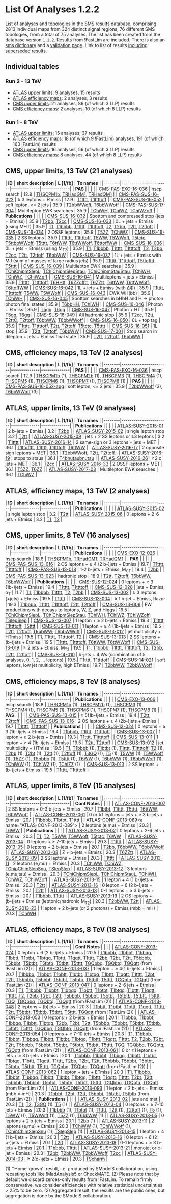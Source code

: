 

# List Of Analyses 1.2.2  
List of analyses and topologies in the SMS results database,
comprising 2813 individual maps from 324 distinct signal regions, 76 different SMS topologies, from a total of 75 analyses.
The list has been created from the database version `1.2.2`.
Results from !FastLim are included. There is also an  [sms dictionary](SmsDictionary) and a [validation page](Validation).
Link to list of results [including superseded results](ListOfAnalysesWithSuperseded).
## Individual tables
### Run 2 - 13 TeV
 * [ATLAS upper limits](ATLASupperlimits13): 9  analyses, 15  results
 * [ATLAS efficiency maps](ATLASefficiencymaps13): 2  analyses, 3  results
 * [CMS upper limits](CMSupperlimits13): 21  analyses, 89 (of which 3 LLP) results
 * [CMS efficiency maps](CMSefficiencymaps13): 2  analyses, 10 (of which 8 LLP) results
### Run 1 - 8 TeV
 * [ATLAS upper limits](ATLASupperlimits8): 15  analyses, 37  results
 * [ATLAS efficiency maps](ATLASefficiencymaps8): 18 (of which 9 !FastLim) analyses, 191 (of which 163 !FastLim) results
 * [CMS upper limits](CMSupperlimits8): 16  analyses, 56 (of which 3 LLP) results
 * [CMS efficiency maps](CMSefficiencymaps8): 8  analyses, 44 (of which 8 LLP) results

## CMS, upper limits, 13 TeV (21 analyses)
<a name="CMSupperlimits13"></a>
| **ID** | **short description** | **L [1/fb]** | **Tx names** |
|--------|-----------------------|--------------|--------------|
| **PAS** | | | |
| [CMS-PAS-EXO-16-036](http://cms-results.web.cern.ch/cms-results/public-results/preliminary-results/EXO-16-036/index.html)<a name="CMS-PAS-EXO-16-036"></a> | hscp search | 12.9 | [THSCPM1b](SmsDictionary), [TRHadGM1](SmsDictionary), [TRHadQM1](SmsDictionary) |
| [CMS-PAS-SUS-16-022](http://cms-results.web.cern.ch/cms-results/public-results/preliminary-results/SUS-16-022/)<a name="CMS-PAS-SUS-16-022"></a> | &ge; 3 leptons + Etmiss | 12.9 | [T1tttt](SmsDictionary), [T1ttttoff](SmsDictionary) |
| [CMS-PAS-SUS-16-052](http://cms-results.web.cern.ch/cms-results/public-results/preliminary-results/SUS-16-052/index.html)<a name="CMS-PAS-SUS-16-052"></a> | soft lepton, <= 2 jets | 35.9 | [T2bbWWoff](SmsDictionary), [T6bbWWoff](SmsDictionary) |
| [CMS-PAS-SUS-17-004](http://cms-results.web.cern.ch/cms-results/public-results/preliminary-results/SUS-17-004/index.html)<a name="CMS-PAS-SUS-17-004"></a> | Multilepton EWK searches | 35.9 | [TChiWH](SmsDictionary), [TChiWZ](SmsDictionary), [TChiWZoff](SmsDictionary) |
| **Publications** | | | |
| [CMS-SUS-16-032](http://cms-results.web.cern.ch/cms-results/public-results/publications/SUS-16-032/index.html)<a name="CMS-SUS-16-032"></a> | Sbottom and compressed stop (jets + Etmiss) | 35.9 | [T2bb](SmsDictionary), [T2cc](SmsDictionary) |
| [CMS-SUS-16-033](http://cms-results.web.cern.ch/cms-results/public-results/publications/SUS-16-033/index.html)<a name="CMS-SUS-16-033"></a> | 0L + jets + Etmiss (using MHT) | 35.9 | [T1](SmsDictionary), [T1bbbb](SmsDictionary), [T1tttt](SmsDictionary), [T1ttttoff](SmsDictionary), [T2](SmsDictionary), [T2bb](SmsDictionary), [T2tt](SmsDictionary), [T2ttoff](SmsDictionary) |
| [CMS-SUS-16-034](http://cms-results.web.cern.ch/cms-results/public-results/publications/SUS-16-034/index.html)<a name="CMS-SUS-16-034"></a> | 2 OSSF leptons | 35.9 | [T5ZZ](SmsDictionary), [TChiWZ](SmsDictionary) |
| [CMS-SUS-16-035](http://cms-results.web.cern.ch/cms-results/public-results/publications/SUS-16-035/index.html)<a name="CMS-SUS-16-035"></a> | 2 SS leptons | 35.9 | [T1tttt](SmsDictionary), [T1ttttoff](SmsDictionary), [T5WW](SmsDictionary), [T5WWoff](SmsDictionary), [T5tctc](SmsDictionary), [T5ttbbWWoff](SmsDictionary), [T5tttt](SmsDictionary), [T6ttWW](SmsDictionary), [T6ttWWoff](SmsDictionary), [T6ttoffWW](SmsDictionary) |
| [CMS-SUS-16-036](http://cms-results.web.cern.ch/cms-results/public-results/publications/SUS-16-036/index.html)<a name="CMS-SUS-16-036"></a> | 0L + jets + Etmiss (using M<sub>T2</sub>) | 35.9 | [T1](SmsDictionary), [T1bbbb](SmsDictionary), [T1tttt](SmsDictionary), [T1ttttoff](SmsDictionary), [T2](SmsDictionary), [T2bb](SmsDictionary), [T2cc](SmsDictionary), [T2tt](SmsDictionary), [T2ttoff](SmsDictionary), [T6bbWW](SmsDictionary) |
| [CMS-SUS-16-037](http://cms-results.web.cern.ch/cms-results/public-results/publications/SUS-16-037/index.html)<a name="CMS-SUS-16-037"></a> | 1L + jets + Etmiss with MJ (sum of masses of large radius jets) | 35.9 | [T1tttt](SmsDictionary), [T1ttttoff](SmsDictionary), [T5ttofftt](SmsDictionary), [T5tttt](SmsDictionary) |
| [CMS-SUS-16-039](http://cms-results.web.cern.ch/cms-results/public-results/publications/SUS-16-039/index.html)<a name="CMS-SUS-16-039"></a> | Multilepton EWK searches | 35.9 | [TChiChipmSlepL](SmsDictionary), [TChiChipmSlepStau](SmsDictionary), [TChiChipmStauStau](SmsDictionary), [TChiWH](SmsDictionary), [TChiWZ](SmsDictionary), [TChiWZoff](SmsDictionary) |
| [CMS-SUS-16-041](http://cms-results.web.cern.ch/cms-results/public-results/publications/SUS-16-041/index.html)<a name="CMS-SUS-16-041"></a> | Multileptons + jets + Etmiss | 35.9 | [T1tttt](SmsDictionary), [T1ttttoff](SmsDictionary), [T6HHtt](SmsDictionary), [T6ZZofftt](SmsDictionary), [T6ZZtt](SmsDictionary), [T6ttWW](SmsDictionary), [T6ttWWoff](SmsDictionary), [T6ttoffWW](SmsDictionary) |
| [CMS-SUS-16-042](http://cms-results.web.cern.ch/cms-results/public-results/publications/SUS-16-042/index.html)<a name="CMS-SUS-16-042"></a> | 1L + jets + Etmiss (with &Delta;&Phi;) | 35.9 | [T1tttt](SmsDictionary), [T1ttttoff](SmsDictionary), [T5WW](SmsDictionary), [T5WWoff](SmsDictionary) |
| [CMS-SUS-16-043](http://cms-results.web.cern.ch/cms-results/public-results/publications/SUS-16-043/index.html)<a name="CMS-SUS-16-043"></a> | EWK WH(bb) | 35.9 | [TChiWH](SmsDictionary) |
| [CMS-SUS-16-045](http://cms-results.web.cern.ch/cms-results/public-results/publications/SUS-16-045/index.html)<a name="CMS-SUS-16-045"></a> | Sbottom searches in bHbH and H -> photon photon final states | 35.9 | [T6bbHH](SmsDictionary), [TChiWH](SmsDictionary) |
| [CMS-SUS-16-046](http://cms-results.web.cern.ch/cms-results/public-results/publications/SUS-16-046/index.html)<a name="CMS-SUS-16-046"></a> | Photon + Etmiss | 35.9 | [T5gg](SmsDictionary), [T6gg](SmsDictionary) |
| [CMS-SUS-16-047](http://cms-results.web.cern.ch/cms-results/public-results/publications/SUS-16-047/index.html)<a name="CMS-SUS-16-047"></a> | Photon + HT | 35.9 | [T5gg](SmsDictionary), [T6gg](SmsDictionary) |
| [CMS-SUS-16-049](http://cms-results.web.cern.ch/cms-results/public-results/publications/SUS-16-049/index.html)<a name="CMS-SUS-16-049"></a> | All hadronic stop | 35.9 | [T2cc](SmsDictionary), [T2tt](SmsDictionary), [T2ttC](SmsDictionary), [T2ttoff](SmsDictionary), [T6bbWW](SmsDictionary), [T6bbWWoff](SmsDictionary) |
| [CMS-SUS-16-050](http://cms-results.web.cern.ch/cms-results/public-results/publications/SUS-16-050/index.html)<a name="CMS-SUS-16-050"></a> | 0L + top tag | 35.9 | [T1tttt](SmsDictionary), [T1ttttoff](SmsDictionary), [T2tt](SmsDictionary), [T2ttoff](SmsDictionary), [T5tctc](SmsDictionary), [T5tttt](SmsDictionary) |
| [CMS-SUS-16-051](http://cms-results.web.cern.ch/cms-results/public-results/publications/SUS-16-051/index.html)<a name="CMS-SUS-16-051"></a> | 1L stop | 35.9 | [T2tt](SmsDictionary), [T2ttoff](SmsDictionary), [T6bbWW](SmsDictionary) |
| [CMS-SUS-17-001](http://cms-results.web.cern.ch/cms-results/public-results/publications/SUS-17-001/index.html)<a name="CMS-SUS-17-001"></a> | Stop search in dilepton + jets + Etmiss final state | 35.9 | [T2tt](SmsDictionary), [T2ttoff](SmsDictionary), [T6bbWW](SmsDictionary) |

## CMS, efficiency maps, 13 TeV (2 analyses)
<a name="CMSefficiencymaps13"></a>
| **ID** | **short description** | **L [1/fb]** | **Tx names** |
|--------|-----------------------|--------------|--------------|
| **PAS** | | | |
| [CMS-PAS-EXO-16-036](http://cms-results.web.cern.ch/cms-results/public-results/preliminary-results/EXO-16-036/index.html)<a name="CMS-PAS-EXO-16-036"></a> | hscp search | 12.9 | [THSCPM1b](SmsDictionary) (1), [THSCPM2b](SmsDictionary) (1), [THSCPM3](SmsDictionary) (1), [THSCPM4](SmsDictionary) (1), [THSCPM5](SmsDictionary) (1), [THSCPM6](SmsDictionary) (1), [THSCPM7](SmsDictionary) (1), [THSCPM8](SmsDictionary) (1) |
| **PAS** | | | |
| [CMS-PAS-SUS-16-052-agg](http://cms-results.web.cern.ch/cms-results/public-results/preliminary-results/SUS-16-052/index.html)<a name="CMS-PAS-SUS-16-052-agg"></a> | soft lepton, <= 2 jets | 35.9 | [T2bbWWoff](SmsDictionary) (3), [T6bbWWoff](SmsDictionary) (3) |

## ATLAS, upper limits, 13 TeV (9 analyses)
<a name="ATLASupperlimits13"></a>
| **ID** | **short description** | **L [1/fb]** | **Tx names** |
|--------|-----------------------|--------------|--------------|
| **Publications** | | | |
| [ATLAS-SUSY-2015-01](https://atlas.web.cern.ch/Atlas/GROUPS/PHYSICS/PAPERS/SUSY-2015-01/)<a name="ATLAS-SUSY-2015-01"></a> | 2 b-jets + Etmiss | 3.2 | [T2bb](SmsDictionary) |
| [ATLAS-SUSY-2015-02](https://atlas.web.cern.ch/Atlas/GROUPS/PHYSICS/PAPERS/SUSY-2015-02/)<a name="ATLAS-SUSY-2015-02"></a> | single lepton stop | 3.2 | [T2tt](SmsDictionary) |
| [ATLAS-SUSY-2015-09](https://atlas.web.cern.ch/Atlas/GROUPS/PHYSICS/PAPERS/SUSY-2015-09/)<a name="ATLAS-SUSY-2015-09"></a> | jets + 2 SS leptons or &ge;3 leptons | 3.2 | [T1tttt](SmsDictionary) |
| [ATLAS-SUSY-2016-14](http://atlas.web.cern.ch/Atlas/GROUPS/PHYSICS/PAPERS/SUSY-2016-14/)<a name="ATLAS-SUSY-2016-14"></a> | 2 same-sign or 3 leptons + jets + MET | 36.1 | [T1ttofftt](SmsDictionary), [T1tttt](SmsDictionary), [T1ttttoff](SmsDictionary), [T6ttWW](SmsDictionary) |
| [ATLAS-SUSY-2016-17](http://atlas.web.cern.ch/Atlas/GROUPS/PHYSICS/PAPERS/SUSY-2016-17/)<a name="ATLAS-SUSY-2016-17"></a> | 2 opposite sign leptons + MET | 36.1 | [T2bbWWoff](SmsDictionary), [T2tt](SmsDictionary), [T2ttoff](SmsDictionary) |
| [ATLAS-SUSY-2016-19](https://atlas.web.cern.ch/Atlas/GROUPS/PHYSICS/PAPERS/SUSY-2016-19/)<a name="ATLAS-SUSY-2016-19"></a> | stops to staus | 36.1 | [T4bnutaubnutau](SmsDictionary) |
| [ATLAS-SUSY-2016-26](https://atlas.web.cern.ch/Atlas/GROUPS/PHYSICS/PAPERS/SUSY-2016-26/)<a name="ATLAS-SUSY-2016-26"></a> | &ge;2 c jets + MET | 36.1 | [T2cc](SmsDictionary) |
| [ATLAS-SUSY-2016-33](https://atlas.web.cern.ch/Atlas/GROUPS/PHYSICS/PAPERS/SUSY-2016-33/)<a name="ATLAS-SUSY-2016-33"></a> | 2 OSSF leptons + MET | 36.1 | [T5ZZ](SmsDictionary), [T6ZZ](SmsDictionary) |
| [ATLAS-SUSY-2017-03](https://atlas.web.cern.ch/Atlas/GROUPS/PHYSICS/PAPERS/SUSY-2017-03/)<a name="ATLAS-SUSY-2017-03"></a> | Multilepton EWK searches | 36.1 | [TChiWZ](SmsDictionary) |

## ATLAS, efficiency maps, 13 TeV (2 analyses)
<a name="ATLASefficiencymaps13"></a>
| **ID** | **short description** | **L [1/fb]** | **Tx names** |
|--------|-----------------------|--------------|--------------|
| **Publications** | | | |
| [ATLAS-SUSY-2015-02](http://atlas.web.cern.ch/Atlas/GROUPS/PHYSICS/PAPERS/SUSY-2015-02/)<a name="ATLAS-SUSY-2015-02"></a> | single lepton stop | 3.2 | [T2tt](SmsDictionary) |
| [ATLAS-SUSY-2015-06](http://atlas.web.cern.ch/Atlas/GROUPS/PHYSICS/PAPERS/SUSY-2015-06/)<a name="ATLAS-SUSY-2015-06"></a> | 0 leptons + 2-6 jets + Etmiss | 3.2 | [T1](SmsDictionary), [T2](SmsDictionary) |

## CMS, upper limits, 8 TeV (16 analyses)
<a name="CMSupperlimits8"></a>
| **ID** | **short description** | **L [1/fb]** | **Tx names** |
|--------|-----------------------|--------------|--------------|
| **Publications** | | | |
| [CMS-EXO-12-026](http://cms-results.web.cern.ch/cms-results/public-results/publications/EXO-12-026/index.html)<a name="CMS-EXO-12-026"></a> | hscp search | 18.8 | [THSCPM1b](SmsDictionary), [TRHadGM1](SmsDictionary), [TRHadQM1](SmsDictionary) |
| **PAS** | | | |
| [CMS-PAS-SUS-13-016](https://twiki.cern.ch/twiki/bin/view/CMSPublic/PhysicsResultsSUS13016)<a name="CMS-PAS-SUS-13-016"></a> | 2 OS leptons + &ge; 4 (2 b-)jets + Etmiss | 19.7 | [T1tttt](SmsDictionary), [T1ttttoff](SmsDictionary) |
| [CMS-PAS-SUS-13-018](https://twiki.cern.ch/twiki/bin/view/CMSPublic/PhysicsResultsSUS13018)<a name="CMS-PAS-SUS-13-018"></a> | 1-2 b-jets + Etmiss, M<sub>CT</sub> | 19.4 | [T2bb](SmsDictionary) |
| [CMS-PAS-SUS-13-023](https://twiki.cern.ch/twiki/bin/view/CMSPublic/PhysicsResultsSUS13023)<a name="CMS-PAS-SUS-13-023"></a> | hadronic stop | 18.9 | [T2tt](SmsDictionary), [T2ttoff](SmsDictionary), [T6bbWW](SmsDictionary), [T6bbWWoff](SmsDictionary) |
| **Publications** | | | |
| [CMS-SUS-12-024](https://twiki.cern.ch/twiki/bin/view/CMSPublic/PhysicsResultsSUS12024)<a name="CMS-SUS-12-024"></a> | 0 leptons + &ge; 3 (1b-)jets + Etmiss | 19.4 | [T1tttt](SmsDictionary), [T1ttttoff](SmsDictionary) |
| [CMS-SUS-12-028](https://twiki.cern.ch/twiki/bin/view/CMSPublic/PhysicsResultsSUS12028)<a name="CMS-SUS-12-028"></a> | jets + Etmiss, &alpha;<sub>T</sub> | 11.7 | [T1](SmsDictionary), [T1bbbb](SmsDictionary), [T1tttt](SmsDictionary), [T2](SmsDictionary), [T2bb](SmsDictionary) |
| [CMS-SUS-13-002](https://twiki.cern.ch/twiki/bin/view/CMSPublic/PhysicsResultsSUS13002)<a name="CMS-SUS-13-002"></a> | &ge; 3 leptons (+jets) + Etmiss | 19.5 | [T1tttt](SmsDictionary) |
| [CMS-SUS-13-004](https://twiki.cern.ch/twiki/bin/view/CMSPublic/PhysicsResultsSUS13004)<a name="CMS-SUS-13-004"></a> | &ge; 1 b-jet + Etmiss, Razor | 19.3 | [T1bbbb](SmsDictionary), [T1tttt](SmsDictionary), [T1ttttoff](SmsDictionary), [T2tt](SmsDictionary), [T2ttoff](SmsDictionary) |
| [CMS-SUS-13-006](https://twiki.cern.ch/twiki/bin/view/CMSPublic/PhysicsResultsSUS13006)<a name="CMS-SUS-13-006"></a> | EW productions with decays to leptons, W, Z, and Higgs | 19.5 | [TChiChipmSlepL](SmsDictionary), [TChiChipmSlepStau](SmsDictionary), [TChiWH](SmsDictionary), [TChiWZ](SmsDictionary), [TChiWZoff](SmsDictionary), [TSlepSlep](SmsDictionary) |
| [CMS-SUS-13-007](https://twiki.cern.ch/twiki/bin/view/CMSPublic/PhysicsResultsSUS13007)<a name="CMS-SUS-13-007"></a> | 1 lepton + &ge; 2 b-jets + Etmiss | 19.3 | [T1tttt](SmsDictionary), [T1ttttoff](SmsDictionary), [T5tttt](SmsDictionary) |
| [CMS-SUS-13-011](https://twiki.cern.ch/twiki/bin/view/CMSPublic/PhysicsResultsSUS13011)<a name="CMS-SUS-13-011"></a> | 1 lepton + &ge; 4 (1b-)jets + Etmiss | 19.5 | [T2tt](SmsDictionary), [T2ttoff](SmsDictionary), [T6bbWW](SmsDictionary), [T6bbWWoff](SmsDictionary) |
| [CMS-SUS-13-012](https://twiki.cern.ch/twiki/bin/view/CMSPublic/PhysicsResultsSUS13012)<a name="CMS-SUS-13-012"></a> | jet multiplicity + HTmiss | 19.5 | [T1](SmsDictionary), [T1tttt](SmsDictionary), [T1ttttoff](SmsDictionary), [T2](SmsDictionary) |
| [CMS-SUS-13-013](https://twiki.cern.ch/twiki/bin/view/CMSPublic/PhysicsResultsSUS13013)<a name="CMS-SUS-13-013"></a> | 2 SS leptons + (b-)jets + Etmiss | 19.5 | [T1tttt](SmsDictionary), [T1ttttoff](SmsDictionary), [T6ttWW](SmsDictionary), [T6ttWWoff](SmsDictionary) |
| [CMS-SUS-13-019](https://twiki.cern.ch/twiki/bin/view/CMSPublic/PhysicsResultsSUS13019)<a name="CMS-SUS-13-019"></a> | &ge; 2 jets + Etmiss, M<sub>T2</sub> | 19.5 | [T1](SmsDictionary), [T1bbbb](SmsDictionary), [T1tttt](SmsDictionary), [T1ttttoff](SmsDictionary), [T2](SmsDictionary), [T2bb](SmsDictionary), [T2tt](SmsDictionary), [T2ttoff](SmsDictionary) |
| [CMS-SUS-14-010](https://twiki.cern.ch/twiki/bin/view/CMSPublic/PhysicsResultsSUS14010)<a name="CMS-SUS-14-010"></a> | b-jets + 4 Ws (combination of 5 analyses, 0, 1, 2, ... leptons) | 19.5 | [T1tttt](SmsDictionary), [T1ttttoff](SmsDictionary) |
| [CMS-SUS-14-021](https://twiki.cern.ch/twiki/bin/view/CMSPublic/PhysicsResultsSUS14021)<a name="CMS-SUS-14-021"></a> | soft leptons, low jet multiplicity, high ETmiss | 19.7 | [T2bbWW](SmsDictionary), [T2bbWWoff](SmsDictionary) |

## CMS, efficiency maps, 8 TeV (8 analyses)
<a name="CMSefficiencymaps8"></a>
| **ID** | **short description** | **L [1/fb]** | **Tx names** |
|--------|-----------------------|--------------|--------------|
| **Publications** | | | |
| [CMS-EXO-13-006](http://cms-results.web.cern.ch/cms-results/public-results/publications/EXO-13-006/index.html)<a name="CMS-EXO-13-006"></a> | hscp search | 18.8 | [THSCPM1b](SmsDictionary) (1), [THSCPM2b](SmsDictionary) (1), [THSCPM3](SmsDictionary) (1), [THSCPM4](SmsDictionary) (1), [THSCPM5](SmsDictionary) (1), [THSCPM6](SmsDictionary) (1), [THSCPM7](SmsDictionary) (1), [THSCPM8](SmsDictionary) (1) |
| **PAS** | | | |
| [CMS-PAS-SUS-13-015](https://twiki.cern.ch/twiki/bin/view/CMSPublic/PhysicsResultsSUS13015)<a name="CMS-PAS-SUS-13-015"></a> | &ge; 5(1b-)jets + Etmiss | 19.4 | [T2tt](SmsDictionary), [T2ttoff](SmsDictionary) |
| [CMS-PAS-SUS-13-016](https://twiki.cern.ch/twiki/bin/view/CMSPublic/PhysicsResultsSUS13016)<a name="CMS-PAS-SUS-13-016"></a> | 2 OS leptons + &ge; 4 (2b-)jets + Etmiss | 19.7 | [T1tttt](SmsDictionary), [T1ttttoff](SmsDictionary) |
| **Publications** | | | |
| [CMS-SUS-12-024](https://twiki.cern.ch/twiki/bin/view/CMSPublic/PhysicsResultsSUS12024)<a name="CMS-SUS-12-024"></a> | 0 leptons + &ge; 3 (1b-)jets + Etmiss | 19.4 | [T1bbbb](SmsDictionary), [T1tttt](SmsDictionary), [T1ttttoff](SmsDictionary) |
| [CMS-SUS-13-007](https://twiki.cern.ch/twiki/bin/view/CMSPublic/PhysicsResultsSUS13007)<a name="CMS-SUS-13-007"></a> | 1 lepton + &ge; 2 b-jets + Etmiss | 19.3 | [T1tttt](SmsDictionary), [T1ttttoff](SmsDictionary) |
| [CMS-SUS-13-011](https://twiki.cern.ch/twiki/bin/view/CMSPublic/PhysicsResultsSUS13011)<a name="CMS-SUS-13-011"></a> | 1 lepton + &ge; 4 (1b-)jets + Etmiss | 19.5 | [T2tt](SmsDictionary), [T2ttoff](SmsDictionary) |
| [CMS-SUS-13-012](https://twiki.cern.ch/twiki/bin/view/CMSPublic/PhysicsResultsSUS13012)<a name="CMS-SUS-13-012"></a> | jet multiplicity + HTmiss | 19.5 | [T1](SmsDictionary), [T1bbbb](SmsDictionary) (1), [T1btbt](SmsDictionary) (1), [T1tttt](SmsDictionary), [T1ttttoff](SmsDictionary), [T2](SmsDictionary) (1), [T2bb](SmsDictionary) (1), [T2bt](SmsDictionary) (1), [T2tt](SmsDictionary) (1), [T2ttoff](SmsDictionary) (1), [T3GQ](SmsDictionary) (1), [T5](SmsDictionary) (1), [T5WW](SmsDictionary) (1), [T5WWoff](SmsDictionary) (1), [T5ZZ](SmsDictionary) (1), [T5bbbb](SmsDictionary) (1), [T5tttt](SmsDictionary) (1), [T6WW](SmsDictionary) (1), [T6bbWW](SmsDictionary) (1), [T6bbWWoff](SmsDictionary) (1), [TChiWW](SmsDictionary) (1), [TChiWZ](SmsDictionary) (1), [TChiZZ](SmsDictionary) (1) |
| [CMS-SUS-13-013](https://twiki.cern.ch/twiki/bin/view/CMSPublic/PhysicsResultsSUS13013)<a name="CMS-SUS-13-013"></a> | 2 SS leptons + (b-)jets + Etmiss | 19.5 | [T1tttt](SmsDictionary), [T1ttttoff](SmsDictionary) |

## ATLAS, upper limits, 8 TeV (15 analyses)
<a name="ATLASupperlimits8"></a>
| **ID** | **short description** | **L [1/fb]** | **Tx names** |
|--------|-----------------------|--------------|--------------|
| **Conf Notes** | | | |
| [ATLAS-CONF-2013-007](https://atlas.web.cern.ch/Atlas/GROUPS/PHYSICS/CONFNOTES/ATLAS-CONF-2013-007/)<a name="ATLAS-CONF-2013-007"></a> | 2 SS leptons + 0-3 b-jets + Etmiss | 20.7 | [T1btbt](SmsDictionary), [T1tttt](SmsDictionary), [T5tttt](SmsDictionary), [T6ttWW](SmsDictionary), [T6ttWWoff](SmsDictionary) |
| [ATLAS-CONF-2013-061](https://atlas.web.cern.ch/Atlas/GROUPS/PHYSICS/CONFNOTES/ATLAS-CONF-2013-061/)<a name="ATLAS-CONF-2013-061"></a> | 0 or &ge;1 leptons + jets + &ge; 3 b-jets + Etmiss | 20.1 | [T1bbbb](SmsDictionary), [T1btbt](SmsDictionary), [T1tttt](SmsDictionary) |
| [ATLAS-CONF-2013-089](https://atlas.web.cern.ch/Atlas/GROUPS/PHYSICS/CONFNOTES/ATLAS-CONF-2013-089/;)<a name="ATLAS-CONF-2013-089"></a> | 2 leptons (e,mu) + Etmiss | 20.3 | [T6WW](SmsDictionary) |
| **Publications** | | | |
| [ATLAS-SUSY-2013-02](https://atlas.web.cern.ch/Atlas/GROUPS/PHYSICS/PAPERS/SUSY-2013-02/)<a name="ATLAS-SUSY-2013-02"></a> | 0 leptons + 2-6 jets + Etmiss | 20.3 | [T1](SmsDictionary), [T2](SmsDictionary), [T5WW](SmsDictionary), [T5WWoff](SmsDictionary), [T5tctc](SmsDictionary), [T6WW](SmsDictionary) |
| [ATLAS-SUSY-2013-04](https://atlas.web.cern.ch/Atlas/GROUPS/PHYSICS/PAPERS/SUSY-2013-04/)<a name="ATLAS-SUSY-2013-04"></a> | 0 leptons + &ge; 7-10 jets + Etmiss | 20.3 | [T1tttt](SmsDictionary) |
| [ATLAS-SUSY-2013-05](https://atlas.web.cern.ch/Atlas/GROUPS/PHYSICS/PAPERS/SUSY-2013-05/)<a name="ATLAS-SUSY-2013-05"></a> | 0 leptons + 2 b-jets + Etmiss | 20.1 | [T2bb](SmsDictionary), [T6bbWW](SmsDictionary), [T6bbWWoff](SmsDictionary) |
| [ATLAS-SUSY-2013-08](https://atlas.web.cern.ch/Atlas/GROUPS/PHYSICS/PAPERS/SUSY-2013-08/)<a name="ATLAS-SUSY-2013-08"></a> | Z + b-jets + Etmiss | 20.3 | [T6ZZtt](SmsDictionary) |
| [ATLAS-SUSY-2013-09](https://atlas.web.cern.ch/Atlas/GROUPS/PHYSICS/PAPERS/SUSY-2013-09/)<a name="ATLAS-SUSY-2013-09"></a> | 2 SS leptons + Etmiss | 20.3 | [T1tttt](SmsDictionary) |
| [ATLAS-SUSY-2013-11](https://atlas.web.cern.ch/Atlas/GROUPS/PHYSICS/PAPERS/SUSY-2013-11/)<a name="ATLAS-SUSY-2013-11"></a> | 2 leptons (e,mu) + Etmiss | 20.3 | [TChiWW](SmsDictionary), [TChiWZ](SmsDictionary), [TChipChimSlepSnu](SmsDictionary), [TSlepSlep](SmsDictionary) |
| [ATLAS-SUSY-2013-12](https://atlas.web.cern.ch/Atlas/GROUPS/PHYSICS/PAPERS/SUSY-2013-12/)<a name="ATLAS-SUSY-2013-12"></a> | 3 leptons (e,mu,tau) + Etmiss | 20.3 | [TChiChipmSlepL](SmsDictionary), [TChiChipmStauL](SmsDictionary), [TChiWH](SmsDictionary), [TChiWZ](SmsDictionary), [TChiWZoff](SmsDictionary) |
| [ATLAS-SUSY-2013-15](https://atlas.web.cern.ch/Atlas/GROUPS/PHYSICS/PAPERS/SUSY-2013-15/)<a name="ATLAS-SUSY-2013-15"></a> | 1 lepton + 4 (1 b-)jets + Etmiss | 20.3 | [T2tt](SmsDictionary) |
| [ATLAS-SUSY-2013-16](https://atlas.web.cern.ch/Atlas/GROUPS/PHYSICS/PAPERS/SUSY-2013-16/)<a name="ATLAS-SUSY-2013-16"></a> | 0 lepton + 6 (2 b-)jets + Etmiss | 20.1 | [T2tt](SmsDictionary) |
| [ATLAS-SUSY-2013-18](https://atlas.web.cern.ch/Atlas/GROUPS/PHYSICS/PAPERS/SUSY-2013-18/)<a name="ATLAS-SUSY-2013-18"></a> | 0-1 leptons + &ge; 3 b-jets + Etmiss | 20.1 | [T1bbbb](SmsDictionary), [T1tttt](SmsDictionary) |
| [ATLAS-SUSY-2013-19](https://atlas.web.cern.ch/Atlas/GROUPS/PHYSICS/PAPERS/SUSY-2013-19/)<a name="ATLAS-SUSY-2013-19"></a> | 2 OS leptons + (b-)jets + Etmiss (leptonic/hadronic M<sub>T2</sub>) | 20.3 | [T2bbWW](SmsDictionary), [T2tt](SmsDictionary) |
| [ATLAS-SUSY-2013-23](https://atlas.web.cern.ch/Atlas/GROUPS/PHYSICS/PAPERS/SUSY-2013-23/)<a name="ATLAS-SUSY-2013-23"></a> | 1 lepton + 2 b-jets (or 2 photons) + Etmiss (mbb = mH) | 20.3 | [TChiWH](SmsDictionary) |

## ATLAS, efficiency maps, 8 TeV (18 analyses)
<a name="ATLASefficiencymaps8"></a>
| **ID** | **short description** | **L [1/fb]** | **Tx names** |
|--------|-----------------------|--------------|--------------|
| **Conf Notes** | | | |
| [ATLAS-CONF-2013-024](https://atlas.web.cern.ch/Atlas/GROUPS/PHYSICS/CONFNOTES/ATLAS-CONF-2013-024/)<a name="ATLAS-CONF-2013-024"></a> | 0 lepton + 6 (2 b-)jets + Etmiss | 20.5 | [T1bbbb](SmsDictionary), [T1bbbt](SmsDictionary), [T1bbqq](SmsDictionary), [T1bbtt](SmsDictionary), [T1btbt](SmsDictionary), [T1btqq](SmsDictionary), [T1bttt](SmsDictionary), [T1qqtt](SmsDictionary), [T1tttt](SmsDictionary), [T2bb](SmsDictionary), [T2bt](SmsDictionary), [T2tt](SmsDictionary), [T5bbbb](SmsDictionary), [T5bbbt](SmsDictionary), [T5btbt](SmsDictionary), [T5tbtb](SmsDictionary), [T5tbtt](SmsDictionary), [T5tttt](SmsDictionary), [TGQbbq](SmsDictionary), [TGQbtq](SmsDictionary), [TGQqtt](SmsDictionary) (from !FastLim (2)) |
| [ATLAS-CONF-2013-037](https://atlas.web.cern.ch/Atlas/GROUPS/PHYSICS/CONFNOTES/ATLAS-CONF-2013-037/)<a name="ATLAS-CONF-2013-037"></a> | 1 lepton + &ge; 4(1 b-)jets + Etmiss | 20.7 | [T1bbbb](SmsDictionary), [T1bbbt](SmsDictionary), [T1bbtt](SmsDictionary), [T1btbt](SmsDictionary), [T1btqq](SmsDictionary), [T1bttt](SmsDictionary), [T1qqtt](SmsDictionary), [T1tttt](SmsDictionary), [T2bt](SmsDictionary), [T2tt](SmsDictionary), [T5bbbb](SmsDictionary), [T5bbbt](SmsDictionary), [T5btbt](SmsDictionary), [T5tbtb](SmsDictionary), [T5tbtt](SmsDictionary), [T5tttt](SmsDictionary), [TGQbtq](SmsDictionary), [TGQqtt](SmsDictionary) (from !FastLim (2)) |
| [ATLAS-CONF-2013-047](https://atlas.web.cern.ch/Atlas/GROUPS/PHYSICS/CONFNOTES/ATLAS-CONF-2013-047/)<a name="ATLAS-CONF-2013-047"></a> | 0 leptons + 2-6 jets + Etmiss | 20.3 | [T1](SmsDictionary), [T1bbbb](SmsDictionary), [T1bbbt](SmsDictionary), [T1bbqq](SmsDictionary), [T1bbtt](SmsDictionary), [T1btbt](SmsDictionary), [T1btqq](SmsDictionary), [T1bttt](SmsDictionary), [T1qqtt](SmsDictionary), [T1tttt](SmsDictionary), [T2](SmsDictionary), [T2bb](SmsDictionary), [T2bt](SmsDictionary), [T2tt](SmsDictionary), [T5bbbb](SmsDictionary), [T5bbbt](SmsDictionary), [T5btbt](SmsDictionary), [T5tbtb](SmsDictionary), [T5tbtt](SmsDictionary), [T5tttt](SmsDictionary), [TGQ](SmsDictionary), [TGQbbq](SmsDictionary), [TGQbtq](SmsDictionary), [TGQqtt](SmsDictionary) (from !FastLim (2)) |
| [ATLAS-CONF-2013-048](https://atlas.web.cern.ch/Atlas/GROUPS/PHYSICS/CONFNOTES/ATLAS-CONF-2013-048/)<a name="ATLAS-CONF-2013-048"></a> | 2 leptons + (b)jets + Etmiss | 20.3 | [T1bbtt](SmsDictionary), [T1btbt](SmsDictionary), [T1bttt](SmsDictionary), [T1qqtt](SmsDictionary), [T1tttt](SmsDictionary), [T2tt](SmsDictionary), [T5btbt](SmsDictionary), [T5tbtb](SmsDictionary), [T5tbtt](SmsDictionary), [T5tttt](SmsDictionary), [TGQqtt](SmsDictionary) (from !FastLim (2)) |
| [ATLAS-CONF-2013-053](https://atlas.web.cern.ch/Atlas/GROUPS/PHYSICS/CONFNOTES/ATLAS-CONF-2013-053/)<a name="ATLAS-CONF-2013-053"></a> | 0 leptons + 2 b-jets + Etmiss | 20.1 | [T1bbbb](SmsDictionary), [T1bbbt](SmsDictionary), [T1bbqq](SmsDictionary), [T1bbtt](SmsDictionary), [T1btqq](SmsDictionary), [T2bb](SmsDictionary), [T2bt](SmsDictionary), [T2tt](SmsDictionary), [T5bbbb](SmsDictionary), [T5bbbt](SmsDictionary), [T5btbt](SmsDictionary), [T5tbtb](SmsDictionary), [T5tbtt](SmsDictionary), [T5tttt](SmsDictionary), [TGQbbq](SmsDictionary), [TGQbtq](SmsDictionary), [TGQqtt](SmsDictionary) (from !FastLim (2)) |
| [ATLAS-CONF-2013-054](https://atlas.web.cern.ch/Atlas/GROUPS/PHYSICS/CONFNOTES/ATLAS-CONF-2013-054/)<a name="ATLAS-CONF-2013-054"></a> | 0 leptons + &ge; 7-10 jets + Etmiss | 20.3 | [T1](SmsDictionary), [T1bbbb](SmsDictionary), [T1bbbt](SmsDictionary), [T1bbqq](SmsDictionary), [T1bbtt](SmsDictionary), [T1btbt](SmsDictionary), [T1btqq](SmsDictionary), [T1bttt](SmsDictionary), [T1qqtt](SmsDictionary), [T1tttt](SmsDictionary), [T2](SmsDictionary), [T2bb](SmsDictionary), [T2bt](SmsDictionary), [T2tt](SmsDictionary), [T5bbbb](SmsDictionary), [T5bbbt](SmsDictionary), [T5btbt](SmsDictionary), [T5tbtb](SmsDictionary), [T5tbtt](SmsDictionary), [T5tttt](SmsDictionary), [TGQ](SmsDictionary), [TGQbbq](SmsDictionary), [TGQbtq](SmsDictionary), [TGQqtt](SmsDictionary) (from !FastLim (2)) |
| [ATLAS-CONF-2013-061](https://atlas.web.cern.ch/Atlas/GROUPS/PHYSICS/CONFNOTES/ATLAS-CONF-2013-061/)<a name="ATLAS-CONF-2013-061"></a> | 0 or &ge;1 leptons + jets + &ge; 3 b-jets + Etmiss | 20.1 | [T1bbbb](SmsDictionary), [T1bbbt](SmsDictionary), [T1bbqq](SmsDictionary), [T1bbtt](SmsDictionary), [T1btbt](SmsDictionary), [T1btqq](SmsDictionary), [T1bttt](SmsDictionary), [T1qqtt](SmsDictionary), [T1tttt](SmsDictionary), [T2bb](SmsDictionary), [T2bt](SmsDictionary), [T2tt](SmsDictionary), [T5bbbb](SmsDictionary), [T5bbbt](SmsDictionary), [T5btbt](SmsDictionary), [T5tbtb](SmsDictionary), [T5tbtt](SmsDictionary), [T5tttt](SmsDictionary), [TGQbbq](SmsDictionary), [TGQbtq](SmsDictionary), [TGQqtt](SmsDictionary) (from !FastLim (2)) |
| [ATLAS-CONF-2013-062](https://atlas.web.cern.ch/Atlas/GROUPS/PHYSICS/CONFNOTES/ATLAS-CONF-2013-062/)<a name="ATLAS-CONF-2013-062"></a> | 1 lepton + jets + ETmiss | 20.3 | [T1](SmsDictionary), [T1bbbb](SmsDictionary), [T1bbbt](SmsDictionary), [T1bbqq](SmsDictionary), [T1bbtt](SmsDictionary), [T1btbt](SmsDictionary), [T1btqq](SmsDictionary), [T1bttt](SmsDictionary), [T1qqtt](SmsDictionary), [T1tttt](SmsDictionary), [T2bt](SmsDictionary), [T2tt](SmsDictionary), [T5bbbb](SmsDictionary), [T5bbbt](SmsDictionary), [T5btbt](SmsDictionary), [T5tbtb](SmsDictionary), [T5tbtt](SmsDictionary), [T5tttt](SmsDictionary), [TGQbbq](SmsDictionary), [TGQbtq](SmsDictionary), [TGQqtt](SmsDictionary) (from !FastLim (2)) |
| [ATLAS-CONF-2013-093](https://atlas.web.cern.ch/Atlas/GROUPS/PHYSICS/CONFNOTES/ATLAS-CONF-2013-093/)<a name="ATLAS-CONF-2013-093"></a> | 1 lepton + 2 b-jets + Etmiss (mbb = mH) | 20.3 | [T1bbbt](SmsDictionary), [T2bt](SmsDictionary), [T2tt](SmsDictionary), [T5bbbt](SmsDictionary), [T5btbt](SmsDictionary), [T5tbtb](SmsDictionary) (from !FastLim (2)) |
| **Publications** | | | |
| [ATLAS-SUSY-2013-02](https://atlas.web.cern.ch/Atlas/GROUPS/PHYSICS/PAPERS/SUSY-2013-02/)<a name="ATLAS-SUSY-2013-02"></a> | jets and met | 20.3 | [T1](SmsDictionary), [T2](SmsDictionary), [T3GQ](SmsDictionary) (1), [T5](SmsDictionary) (1) |
| [ATLAS-SUSY-2013-04](https://atlas.web.cern.ch/Atlas/GROUPS/PHYSICS/PAPERS/SUSY-2013-04/)<a name="ATLAS-SUSY-2013-04"></a> | 0 leptons + &ge; 7-10 jets + Etmiss | 20.3 | [T1bbbb](SmsDictionary) (1), [T1btbt](SmsDictionary) (1), [T1tttt](SmsDictionary), [T2tt](SmsDictionary) (1), [T2ttoff](SmsDictionary) (1), [T5](SmsDictionary) (1), [T5WW](SmsDictionary) (1), [T5WWoff](SmsDictionary) (1), [T5ZZ](SmsDictionary) (1), [T6bbWW](SmsDictionary) (1) |
| [ATLAS-SUSY-2013-05](https://atlas.web.cern.ch/Atlas/GROUPS/PHYSICS/PAPERS/SUSY-2013-05/)<a name="ATLAS-SUSY-2013-05"></a> | 0 leptons + 2 b-jets + Etmiss | 20.1 | [T2bb](SmsDictionary) (1) |
| [ATLAS-SUSY-2013-11](https://atlas.web.cern.ch/Atlas/GROUPS/PHYSICS/PAPERS/SUSY-2013-11/)<a name="ATLAS-SUSY-2013-11"></a> | 2 leptons (e,mu) + Etmiss | 20.3 | [TChiWW](SmsDictionary) (1), [TChiWWoff](SmsDictionary) (1), [TChipChimSlepSnu](SmsDictionary) (1), [TSlepSlep](SmsDictionary) (1) |
| [ATLAS-SUSY-2013-15](https://atlas.web.cern.ch/Atlas/GROUPS/PHYSICS/PAPERS/SUSY-2013-15/)<a name="ATLAS-SUSY-2013-15"></a> | 1 lepton + 4 (1 b-)jets + Etmiss | 20.3 | [T2tt](SmsDictionary) |
| [ATLAS-SUSY-2013-16](https://atlas.web.cern.ch/Atlas/GROUPS/PHYSICS/PAPERS/SUSY-2013-16/)<a name="ATLAS-SUSY-2013-16"></a> | 0 lepton + 6 (2 b-)jets + Etmiss | 20.1 | [T2tt](SmsDictionary) |
| [ATLAS-SUSY-2013-18](https://atlas.web.cern.ch/Atlas/GROUPS/PHYSICS/PAPERS/SUSY-2013-18/)<a name="ATLAS-SUSY-2013-18"></a> | 0-1 leptons + &ge; 3 b-jets + Etmiss | 20.1 | [T1bbbb](SmsDictionary), [T1tttt](SmsDictionary) |
| [ATLAS-SUSY-2013-21](https://atlas.web.cern.ch/Atlas/GROUPS/PHYSICS/PAPERS/SUSY-2013-21/)<a name="ATLAS-SUSY-2013-21"></a> | monojet or c-jet + Etmiss | 20.3 | [T2bb](SmsDictionary), [T2bbWW](SmsDictionary), [T2bbWWoff](SmsDictionary), [T2cc](SmsDictionary) |
| [ATLAS-SUSY-2014-03](https://atlas.web.cern.ch/Atlas/GROUPS/PHYSICS/PAPERS/SUSY-2014-03/)<a name="ATLAS-SUSY-2014-03"></a> | &ge; 2(c-)jets + Etmiss | 20.3 | [TScharm](SmsDictionary) |


<a name='A1'>(1)</a> ''Home-grown'' result, i.e. produced by SModelS collaboration, using recasting tools like !MadAnalysis5 or CheckMATE.
<a name='A2'>(2)</a> Please note that by default we discard zeroes-only results from !FastLim. To remain firmly conservative, we consider efficiencies with relative statistical uncertainties > 25% to be zero.
<a name='A3'>(3)</a> Aggregated result; the results are the public ones, but aggregation is done by the SModelS collaboration.
